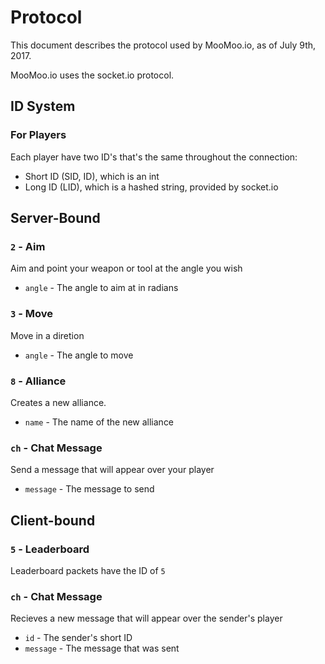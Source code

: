 # Protocol

This document describes the protocol used by MooMoo.io, as of July 9th, 2017.

MooMoo.io uses the socket.io protocol.

## ID System

### For Players

Each player have two ID's that's the same throughout the connection:
* Short ID (SID, ID), which is an int
* Long ID (LID), which is a hashed string, provided by socket.io

## Server-Bound 

### `2` - Aim
Aim and point your weapon or tool at the angle you wish
* `angle` - The angle to aim at in radians

### `3` - Move
Move in a diretion
* `angle` - The angle to move

### `8` - Alliance
Creates a new alliance.
* `name` - The name of the new alliance

### `ch` - Chat Message
Send a message that will appear over your player
* `message` - The message to send

## Client-bound

### `5` - Leaderboard
Leaderboard packets have the ID of `5`

### `ch` - Chat Message
Recieves a new message that will appear over the sender's player
* `id` - The sender's short ID
* `message` - The message that was sent